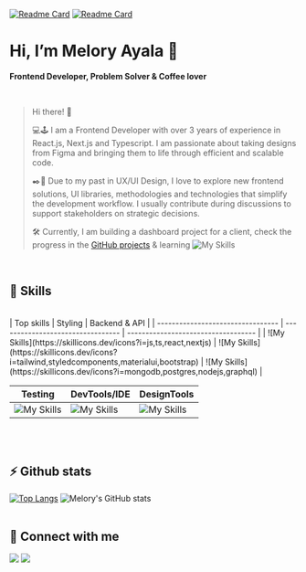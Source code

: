 [![Readme Card](https://github-readme-stats.vercel.app/api/pin/?username=meloryayala&repo=ecommerce-admin-dashboard&theme=tokyonight)](https://github.com/meloryayala/ecommerce-admin-dashboard)
[![Readme Card](https://github-readme-stats.vercel.app/api/pin/?username=meloryayala&repo=anunx-next-project&theme=tokyonight)](https://github.com/meloryayala/anunx-next-project)

# Hi, I’m Melory Ayala 👋

<p><b>Frontend Developer, Problem Solver & Coffee lover</b></p>
<br>

>Hi there! 👋
>
>💻🕹️ I am a Frontend Developer with over 3 years of experience in React.js, Next.js and Typescript. I am passionate about taking designs from Figma and bringing them to life through efficient and scalable code.
>
>✒️🎨 Due to my past in UX/UI Design, I love to explore new frontend solutions, UI libraries, methodologies and technologies that simplify the development workflow. I usually contribute during discussions to support stakeholders on strategic decisions.
>
>🛠️ Currently, I am building a dashboard project for a client, check the progress in the [GitHub projects](https://github.com/users/meloryayala/projects/1/views/2) & learning ![My Skills](https://skillicons.dev/icons?i=cs)

<br>
 

## 🧠 Skills

<br>
|             Top skills            |               Styling             |              Backend & API          |
| --------------------------------- | --------------------------------- | ----------------------------------- |
|  ![My Skills](https://skillicons.dev/icons?i=js,ts,react,nextjs)  |  ![My Skills](https://skillicons.dev/icons?i=tailwind,styledcomponents,materialui,bootstrap)  |  ![My Skills](https://skillicons.dev/icons?i=mongodb,postgres,nodejs,graphql)  |
<br>

|               Testing             |               DevTools/IDE             |              DesignTools          |
| --------------------------------- | -------------------------------------- | --------------------------------- |
|  ![My Skills](https://skillicons.dev/icons?i=jest)  |  ![My Skills](https://skillicons.dev/icons?i=idea,git,docker,azure)  |  ![My Skills](https://skillicons.dev/icons?i=figma)  |

<br><br>

## ⚡ Github stats

[![Top Langs](https://github-readme-stats.vercel.app/api/top-langs/?username=meloryayala&layout=pie&theme=tokyonight)](https://github.com/meloryayala/github-readme-stats)
![Melory's GitHub stats](https://github-readme-stats.vercel.app/api?username=meloryayala&show_icons=true&hide=prs&theme=tokyonight)
<br><br>

## 🔌 Connect with me

[<img src="https://img.shields.io/badge/Gmail-D14836?style=for-the-badge&logo=gmail&logoColor=white" />](mailto:melory.ayala@gamil.com)
[<img src="https://img.shields.io/badge/LinkedIn-0077B5?style=for-the-badge&logo=linkedin&logoColor=white" />](https://www.linkedin.com/in/melory-ayala/)
<br><br>

<!--  [![My Skills](https://skillicons.dev/icons?i=js,ts,react,nextjs,mongodb,graphql,tailwind,styledcomponents,jest,azure,git,html,css,figma)](https://skillicons.dev)
 [![GitHub Streak](http://github-readme-streak-stats.herokuapp.com?user=meloryayala&border_radius=5)](https://git.io/streak-stats)
<br><br>
 -->
